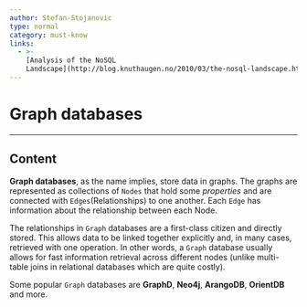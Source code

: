 ```yaml
---
author: Stefan-Stojanovic
type: normal
category: must-know
links:
  - >-
    [Analysis of the NoSQL
    Landscape](http://blog.knuthaugen.no/2010/03/the-nosql-landscape.html){website}
---
```


# Graph databases


---

## Content

**Graph databases**, as the name implies, store data in graphs. The graphs are represented as collections of `Nodes` that hold some *properties* and are connected with `Edges`(Relationships) to one another. Each `Edge` has information about the relationship between each Node.

The relationships in `Graph` databases are a first-class citizen and directly stored. This allows data to be linked together explicitly and, in many cases, retrieved with one operation. In other words, a `Graph` database usually allows for fast information retrieval across different nodes (unlike multi-table joins in relational databases which are quite costly).

Some popular `Graph` databases are **GraphD**, **Neo4j**, **ArangoDB**, **OrientDB** and more.
